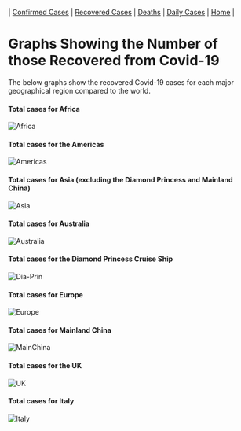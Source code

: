 | [Confirmed Cases](confirmed_cases.md) | [Recovered Cases](recovered_cases.md) | [Deaths](death_cases.md) | [Daily Cases](daily_cases.md) | [Home](README.md) |
# Graphs Showing the Number of those Recovered from Covid-19

The below graphs show the recovered Covid-19 cases for each major geographical region compared to the world.

#### Total cases for Africa
![Africa](graphics/recovered_for_African_Total.png)

#### Total cases for the Americas
![Americas](graphics/recovered_for_Americas_Total.png)

#### Total cases for Asia (excluding the Diamond Princess and Mainland China)
![Asia](graphics/recovered_for_Asian_Total.png)

#### Total cases for Australia
![Australia](graphics/recovered_for_Australia_Total.png)

#### Total cases for the Diamond Princess Cruise Ship
![Dia-Prin](graphics/recovered_for_Diamond_Princess.png)

#### Total cases for Europe
![Europe](graphics/recovered_for_Europe_Total.png)

#### Total cases for Mainland China
![MainChina](graphics/recovered_for_Mainland_China_Total.png)

#### Total cases for the UK
![UK](graphics/recovered_for_UK_Total.png)

#### Total cases for Italy
![Italy](graphics/recovered_for_Italy.png)
